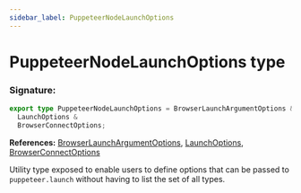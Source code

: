 ```yaml
---
sidebar_label: PuppeteerNodeLaunchOptions
---
```


# PuppeteerNodeLaunchOptions type

### Signature:

```typescript
export type PuppeteerNodeLaunchOptions = BrowserLaunchArgumentOptions &
  LaunchOptions &
  BrowserConnectOptions;
```

**References:** [BrowserLaunchArgumentOptions](./puppeteer.browserlaunchargumentoptions.md), [LaunchOptions](./puppeteer.launchoptions.md), [BrowserConnectOptions](./puppeteer.browserconnectoptions.md)

Utility type exposed to enable users to define options that can be passed to `puppeteer.launch` without having to list the set of all types.
